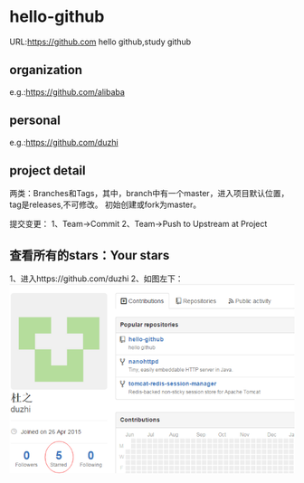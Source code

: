 # hello-github
URL:https://github.com
hello github,study github

## organization
e.g.:https://github.com/alibaba

## personal
e.g.:https://github.com/duzhi

## project detail
两类：Branches和Tags，其中，branch中有一个master，进入项目默认位置，tag是releases,不可修改。
初始创建或fork为master。

提交变更：
1、Team->Commit
2、Team->Push to Upstream at Project

## 查看所有的stars：Your stars
1、进入https://github.com/duzhi
2、如图左下：![](stars.png)